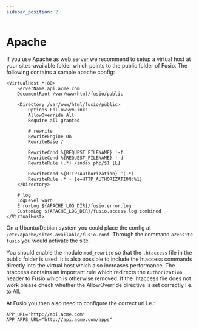 ```yaml
---
sidebar_position: 2
---
```


# Apache

If you use Apache as web server we recommend to setup a virtual host at your sites-available folder which points to the
public folder of Fusio. The following contains a sample apache config:

```
<VirtualHost *:80>
    ServerName api.acme.com
    DocumentRoot /var/www/html/fusio/public

    <Directory /var/www/html/fusio/public>
        Options FollowSymLinks
        AllowOverride All
        Require all granted

        # rewrite
        RewriteEngine On
        RewriteBase /

        RewriteCond %{REQUEST_FILENAME} !-f
        RewriteCond %{REQUEST_FILENAME} !-d
        RewriteRule (.*) /index.php/$1 [L]

        RewriteCond %{HTTP:Authorization} ^(.*)
        RewriteRule .* - [e=HTTP_AUTHORIZATION:%1]
    </Directory>

    # log
    LogLevel warn
    ErrorLog ${APACHE_LOG_DIR}/fusio.error.log
    CustomLog ${APACHE_LOG_DIR}/fusio.access.log combined
</VirtualHost>
```

On a Ubuntu/Debian system you could place the config at `/etc/apache/sites-available/fusio.conf`. Through the command
`a2ensite fusio` you would activate the site.

You should enable the module `mod_rewrite` so that the `.htaccess` file in the public folder is used. It is also possible
to include the htaccess commands directly into the virtual host which also increases performance. The htaccess contains
an important rule which redirects the `Authorization` header to Fusio which is otherwise removed. If the .htaccess file
does not work please check whether the AllowOverride directive is set correctly i.e. to All.

At Fusio you then also need to configure the correct url i.e.:

```env
APP_URL="http://api.acme.com"
APP_APPS_URL="http://api.acme.com/apps"
```
